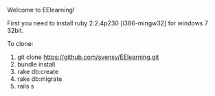 Welcome to EElearning!

First you need to install ruby 2.2.4p230 [i386-mingw32] for windows 7 32bit.

To clone:
1) git clone https://github.com/svensy/EElearning.git
2) bundle install
3) rake db:create
4) rake db:migrate
5) rails s 
